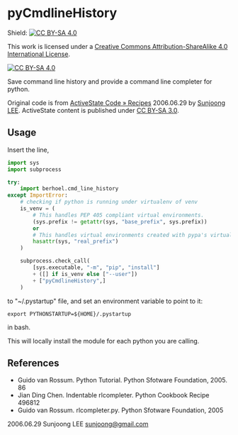 # pyCmdlineHistory #

Shield: [![CC BY-SA 4.0][cc-by-sa-shield]][cc-by-sa]

This work is licensed under a [Creative Commons Attribution-ShareAlike 4.0
International License][cc-by-sa].

[![CC BY-SA 4.0][cc-by-sa-image]][cc-by-sa]

Save command line history and provide a command line completer for python.

Original code is from [ActiveState Code » Recipes][as-496822]
2006.06.29 by [Sunjoong LEE](<sunjoong@gmail.com>). ActiveState
content is published under [CC BY-SA 3.0][cc-by-sa3].

## Usage ##

Insert the line,
```python
import sys
import subprocess

try:
    import berhoel.cmd_line_history
except ImportError:
    # checking if python is running under virtualenv of venv
    is_venv = (
        # This handles PEP 405 compliant virtual environments.
        (sys.prefix != getattr(sys, "base_prefix", sys.prefix))
        or
        # This handles virtual environments created with pypa's virtualenv.
        hasattr(sys, "real_prefix")
    )

    subprocess.check_call(
        [sys.executable, "-m", "pip", "install"]
        + ([] if is_venv else ["--user"])
        + ["pyCmdlineHistory",]
    )
```
to "~/.pystartup" file, and set an environment variable to point to it:
```shell
export PYTHONSTARTUP=${HOME}/.pystartup
```
in bash.

This will locally install the module for each python you are calling.

## References ##

  - Guido van Rossum. Python Tutorial. Python Sfotware Foundation, 2005. 86
  - Jian Ding Chen. Indentable rlcompleter. Python Cookbook Recipe 496812
  - Guido van Rossum. rlcompleter.py. Python Sfotware Foundation, 2005

2006.06.29 Sunjoong LEE <sunjoong@gmail.com>

[cc-by-sa]: http://creativecommons.org/licenses/by-sa/4.0/
[cc-by-sa3]: http://creativecommons.org/licenses/by-sa/3.0/
[cc-by-sa-image]: https://licensebuttons.net/l/by-sa/4.0/88x31.png
[cc-by-sa-shield]: https://img.shields.io/badge/License-CC%20BY--SA%204.0-lightgrey.svg
[as-496822]: http://code.activestate.com/recipes/496822-completer-with-history-viewer-support-and-more-fea/
